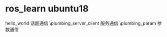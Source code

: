 # ros_learn ubuntu18
   hello_world 话题通信
   \plumbing_server_client 服务通信
   \plumbing_param    参数通信

